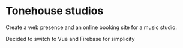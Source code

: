 # Tonehouse studios

Create a web presence and an online booking site for a music studio.

Decided to switch to Vue and Firebase for simplicity